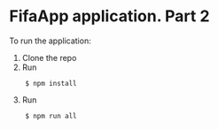 # FifaApp application. Part 2

To run the application:

1. Clone the repo
2. Run
```console
    $ npm install
```
3. Run
```console
    $ npm run all
```
    
